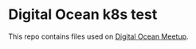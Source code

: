 # Digital Ocean k8s test

This repo contains files used on [Digital Ocean Meetup](https://www.slideshare.net/JoubertGuimaresdeAss/kubernetes-gerenciado-na-digital-ocean-uma-experincia-prtica).
